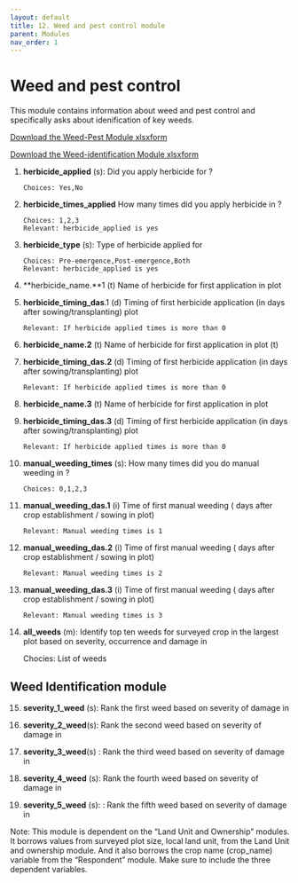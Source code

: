 ```yaml
---
layout: default
title: 12. Weed and pest control module
parent: Modules
nav_order: 1
---
```


# Weed and pest control

This module contains information about weed and pest control and specifically asks about idenification of key weeds.

[Download the Weed-Pest Module xlsxform](../Modules/df_weed_pest.xlsx)

[Download the Weed-identification Module xlsxform](../Modules/df_weed_iden.xlsx)


1.  **herbicide_applied** (s): Did you apply herbicide for ?    
        
        Choices: Yes,No

2.  **herbicide_times_applied** How many times did you apply herbicide in ? 

        Choices: 1,2,3
        Relevant: herbicide_applied is yes

3.  **herbicide_type** (s): Type of herbicide applied for   

        Choices: Pre-emergence,Post-emergence,Both
        Relevant: herbicide_applied is yes

4.  **herbicide_name.**1 (t)    Name of herbicide for first application in  plot    

5.  **herbicide_timing_das**.1 (d)  Timing of first herbicide application (in days after sowing/transplanting) plot 
        
        Relevant: If herbicide applied times is more than 0

6.  **herbicide_name.2** (t)    Name of herbicide for first application in  plot    (t)

7.  **herbicide_timing_das.2** (d)  Timing of first herbicide application (in days after sowing/transplanting) plot 
        
        Relevant: If herbicide applied times is more than 0

8.  **herbicide_name.3** (t)    Name of herbicide for first application in  plot    

9.  **herbicide_timing_das.3** (d)  Timing of first herbicide application (in days after sowing/transplanting) plot
    
        Relevant: If herbicide applied times is more than 0

10. **manual_weeding_times** (s): How many times did you do manual weeding in ? 

        Choices: 0,1,2,3

11. **manual_weeding_das.1** (i)    Time of first manual weeding ( days after crop establishment / sowing in  plot) 

        Relevant: Manual weeding times is 1

12. **manual_weeding_das.2** (i)    Time of first manual weeding ( days after crop establishment / sowing in  plot)

        Relevant: Manual weeding times is 2

13. **manual_weeding_das.3** (i)    Time of first manual weeding ( days after crop establishment / sowing in  plot) 

        Relevant: Manual weeding times is 3

14. **all_weeds** (m):  Identify top ten weeds for surveyed crop in the largest plot based on severity, occurrence and damage in  
    
    Chocies: List of weeds

## Weed Identification module

15. **severity_1_weed** (s): Rank the first weed based on severity of damage in 

16. **severity_2_weed**(s): Rank the second weed based on severity of damage in 

17. **severity_3_weed**(s) : Rank the third weed based on severity of damage in 

18. **severity_4_weed** (s): Rank the fourth weed based on severity of damage in 

19. **severity_5_weed** (s): : Rank the fifth weed based on severity of damage in 

<div class = 'alert'>
Note: This module is dependent on the “Land Unit and Ownership” modules. It borrows values from surveyed plot size, local land unit, from the Land Unit and ownership module. And it also borrows the crop name (crop_name) variable from the “Respondent” module. Make sure to include the three dependent variables. 
</div>
